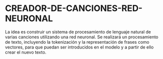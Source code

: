 # CREADOR-DE-CANCIONES-RED-NEURONAL
La idea es construir un sistema de procesamiento de lenguaje natural de varias canciones utilizando una red neuronal.
Se realizará un procesamiento de texto, incluyendo la tokenización y la representación de frases como vectores, para que puedan ser introducidos en el modelo y a partir de ello crear el nuevo texto.

